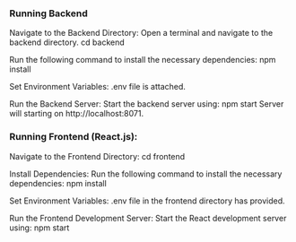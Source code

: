 ### Running Backend
Navigate to the Backend Directory:
Open a terminal and navigate to the backend directory.
cd backend

Run the following command to install the necessary dependencies:
npm install

Set Environment Variables:
.env file is attached.

Run the Backend Server:
Start the backend server using:
npm start
Server will starting on http://localhost:8071.

### Running Frontend (React.js):
Navigate to the Frontend Directory:
cd frontend

Install Dependencies:
Run the following command to install the necessary dependencies:
npm install

Set Environment Variables:
.env file in the frontend directory has provided.

Run the Frontend Development Server:
Start the React development server using:
npm start
